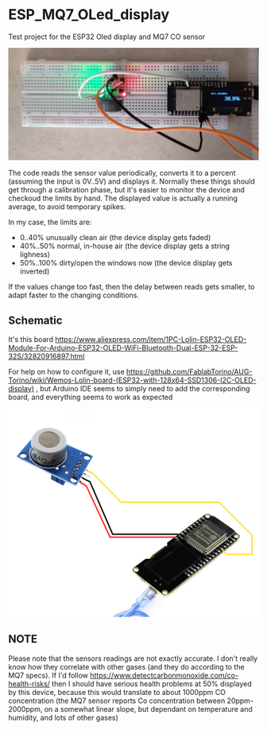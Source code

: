 # ESP_MQ7_OLed_display
Test project for the ESP32 Oled display and MQ7 CO sensor

![real photo](images/IMG_20190505_175130.jpg)



The code reads the sensor value periodically, converts it to a percent (assuming the input is 0V..5V) and displays it. Normally these things should get through a calibration phase, but it's easier to monitor the device and checkoud the limits by hand. The displayed value is actually a running average, to avoid temporary spikes.

In my case, the limits are:

 - 0..40% unusually clean air (the device display gets faded)
 - 40%..50% normal, in-house air (the device display gets a string lighness)
 - 50%..100% dirty/open the windows now  (the device display gets inverted)
 
If the values change too fast, then the delay between reads gets smaller, to adapt faster to the changing conditions.
 
 
 
Schematic
------------
It's this board https://www.aliexpress.com/item/1PC-Lolin-ESP32-OLED-Module-For-Arduino-ESP32-OLED-WiFi-Bluetooth-Dual-ESP-32-ESP-32S/32820916897.html
    
For help on how to configure it, use https://github.com/FablabTorino/AUG-Torino/wiki/Wemos-Lolin-board-(ESP32-with-128x64-SSD1306-I2C-OLED-display) , but Arduino IDE seems to simply need to add the corresponding board, and everything seems to work as expected

![schematic](images/project.png)

 
NOTE
------------

Please note that the sensors readings are not exactly accurate. I don't really know how they correlate with other gases (and they do according to the MQ7 specs).
If I'd follow https://www.detectcarbonmonoxide.com/co-health-risks/ then I should have serious health problems at 50% displayed by this device, because this would translate to about 1000ppm CO concentration (the MQ7 sensor reports Co concentration between 20ppm-2000ppm, on a somewhat linear slope, but dependant on temperature and humidity, and lots of other gases)

